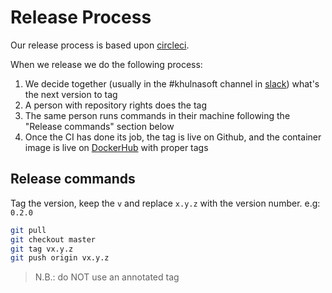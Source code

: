 # Release Process

Our release process is based upon [circleci](.circleci/config.yml).

When we release we do the following process:

1. We decide together (usually in the #khulnasoft channel in [slack](https://kubernetes.slack.com/messages/khulnasoft)) what's the next version to tag
2. A person with repository rights does the tag
3. The same person runs commands in their machine following the "Release commands" section below
4. Once the CI has done its job, the tag is live on Github, and the container image is live on [DockerHub](https://hub.docker.com/r/khulnasoft/kernel-crawler) with proper tags

## Release commands

Tag the version, keep the `v` and replace `x.y.z` with the version number. e.g: `0.2.0`

```bash
git pull
git checkout master
git tag vx.y.z
git push origin vx.y.z
```
> N.B.: do NOT use an annotated tag
